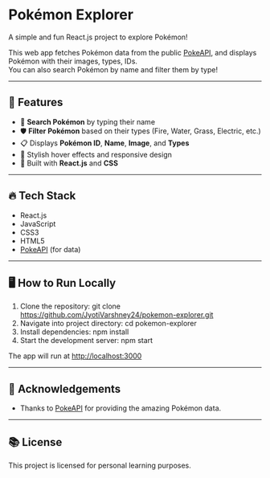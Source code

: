 # Pokémon Explorer

A simple and fun React.js project to explore Pokémon!

This web app fetches Pokémon data from the public [PokeAPI](https://pokeapi.co/), and displays Pokémon with their images, types, IDs.  
You can also search Pokémon by name and filter them by type!

---

## 🚀 Features

- 🔎 **Search Pokémon** by typing their name
- 🛡️ **Filter Pokémon** based on their types (Fire, Water, Grass, Electric, etc.)
- 📋 Displays **Pokémon ID**, **Name**, **Image**, and **Types**
- 🎨 Stylish hover effects and responsive design
- 🚀 Built with **React.js** and **CSS**

---

## 🔥 Tech Stack

- React.js
- JavaScript
- CSS3
- HTML5
- [PokeAPI](https://pokeapi.co/) (for data)

---

## 🖥️ How to Run Locally

1. Clone the repository:
git clone https://github.com/JyotiVarshney24/pokemon-explorer.git
2. Navigate into project directory:
cd pokemon-explorer
3. Install dependencies:
npm install
4. Start the development server:
npm start

The app will run at [http://localhost:3000](http://localhost:3000)

---


## 🙌 Acknowledgements

- Thanks to [PokeAPI](https://pokeapi.co/) for providing the amazing Pokémon data.

---

## 📚 License

This project is licensed for personal learning purposes.
